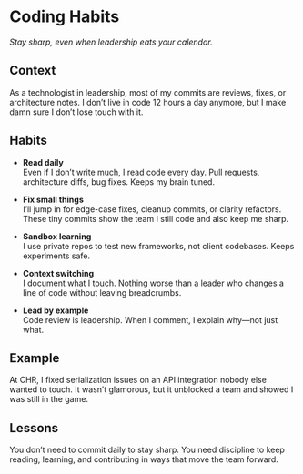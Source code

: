 # Coding Habits
*Stay sharp, even when leadership eats your calendar.*

##  Context
As a technologist in leadership, most of my commits are reviews, fixes, or architecture notes. I don’t live in code 12 hours a day anymore, but I make damn sure I don’t lose touch with it.

## Habits
- **Read daily**  
  Even if I don’t write much, I read code every day. Pull requests, architecture diffs, bug fixes. Keeps my brain tuned.

- **Fix small things**  
  I’ll jump in for edge-case fixes, cleanup commits, or clarity refactors. These tiny commits show the team I still code and also keep me sharp.

- **Sandbox learning**  
  I use private repos to test new frameworks, not client codebases. Keeps experiments safe.

- **Context switching**  
  I document what I touch. Nothing worse than a leader who changes a line of code without leaving breadcrumbs.

- **Lead by example**  
  Code review is leadership. When I comment, I explain why—not just what.

##  Example
At CHR, I fixed serialization issues on an API integration nobody else wanted to touch. It wasn’t glamorous, but it unblocked a team and showed I was still in the game.

## Lessons
You don’t need to commit daily to stay sharp. You need discipline to keep reading, learning, and contributing in ways that move the team forward.
